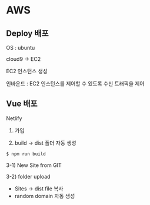 # AWS



## Deploy 배포



OS : ubuntu

cloud9 -> EC2

EC2 인스턴스 생성

인바운드 : EC2 인스턴스를 제어할 수 있도록 수신 트래픽을 제어



## Vue 배포

Netlify

1) 가입

2) build -> dist 폴더 자동 생성

```bash
$ npm run build
```

3-1) New Site from GIT

3-2) folder upload

- Sites -> dist file 복사
- random domain 자동 생성